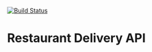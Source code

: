 [![Build Status](https://travis-ci.org/postazure/OrderNow-API.svg?branch=master)](https://travis-ci.org/postazure/OrderNow-API)

# Restaurant Delivery API
